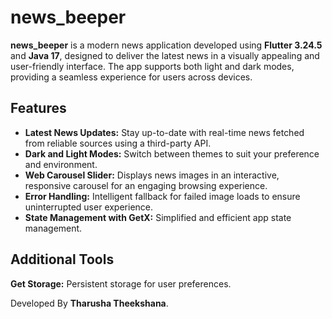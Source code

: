 # **news_beeper**

**news_beeper** is a modern news application developed using **Flutter 3.24.5** and **Java 17**, 
designed to deliver the latest news in a visually appealing and user-friendly interface. 
The app supports both light and dark modes, providing a seamless experience for users across devices.

## Features

* **Latest News Updates:**  Stay up-to-date with real-time news fetched from reliable sources using a third-party API.
* **Dark and Light Modes:** Switch between themes to suit your preference and environment.
* **Web Carousel Slider:** Displays news images in an interactive, responsive carousel for an engaging browsing experience.
* **Error Handling:** Intelligent fallback for failed image loads to ensure uninterrupted user experience.
* **State Management with GetX:** Simplified and efficient app state management.

## Additional Tools

**Get Storage:** Persistent storage for user preferences.


Developed By **Tharusha Theekshana**.